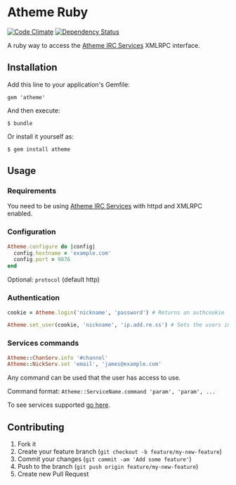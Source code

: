 # Atheme Ruby

[![Code Climate](https://codeclimate.com/github/zaphyous/atheme-ruby.png)](https://codeclimate.com/github/zaphyous/atheme-ruby) [![Dependency Status](https://gemnasium.com/zaphyous/atheme-ruby.png)](https://gemnasium.com/zaphyous/atheme-ruby)

A ruby way to access the [Atheme IRC Services](http://www.atheme.net) XMLRPC interface.

## Installation

Add this line to your application's Gemfile:

    gem 'atheme'

And then execute:

    $ bundle

Or install it yourself as:

    $ gem install atheme

## Usage

### Requirements

You need to be using [Atheme IRC Services](http://www.atheme.net) with httpd and XMLRPC enabled.

### Configuration

```ruby
Atheme.configure do |config|
  config.hostname = 'example.com'
  config.port = 9876
end
```

Optional: `protocol` (default http)

### Authentication

```ruby
cookie = Atheme.login('nickname', 'password') # Returns an authcookie

Atheme.set_user(cookie, 'nickname', 'ip.add.re.ss') # Sets the users info for commands
```

### Services commands

```ruby
Atheme::ChanServ.info '#channel'
Atheme::NickServ.set 'email', 'james@example.com'
```

Any command can be used that the user has access to use.

Command format: `Atheme::ServiceName.command 'param', 'param', ...`

To see services supported [go here](https://github.com/zaphyous/atheme-ruby/tree/develop/lib/atheme/services).

## Contributing

1. Fork it
2. Create your feature branch (`git checkout -b feature/my-new-feature`)
3. Commit your changes (`git commit -am 'Add some feature'`)
4. Push to the branch (`git push origin feature/my-new-feature`)
5. Create new Pull Request
